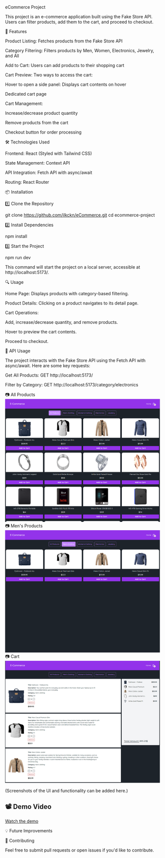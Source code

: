 eCommerce Project

This project is an e-commerce application built using the Fake Store API. Users can filter products, add them to the cart, and proceed to checkout.

🚀 Features

Product Listing: Fetches products from the Fake Store API

Category Filtering: Filters products by Men, Women, Electronics, Jewelry, and All

Add to Cart: Users can add products to their shopping cart

Cart Preview: Two ways to access the cart:

Hover to open a side panel: Displays cart contents on hover

Dedicated cart page

Cart Management:

Increase/decrease product quantity

Remove products from the cart

Checkout button for order processing

🛠️ Technologies Used

Frontend: React (Styled with Tailwind CSS)

State Management: Context API

API Integration: Fetch API with async/await

Routing: React Router

📦 Installation

1️⃣ Clone the Repository

git clone https://github.com/ilkckn/eCommerce.git
cd ecommerce-project

2️⃣ Install Dependencies

npm install

3️⃣ Start the Project

npm run dev

This command will start the project on a local server, accessible at http://localhost:5173/.

🔍 Usage

Home Page: Displays products with category-based filtering.

Product Details: Clicking on a product navigates to its detail page.

Cart Operations:

Add, increase/decrease quantity, and remove products.

Hover to preview the cart contents.

Proceed to checkout.

📌 API Usage

The project interacts with the Fake Store API using the Fetch API with async/await. Here are some key requests:

Get All Products: GET http://localhost:5173/

Filter by Category: GET http://localhost:5173/category/electronics


📷 All Products ![alt text](image.png)
📷 Men's Products ![alt text](image-1.png)
📷 Cart ![alt text](image-6.png)

(Screenshots of the UI and functionality can be added here.)
## 📽️ Demo Video

[Watch the demo](../React-Router-Ecommerce/src/assets/video/Demo.mp4)


💡 Future Improvements



🤝 Contributing

Feel free to submit pull requests or open issues if you'd like to contribute.